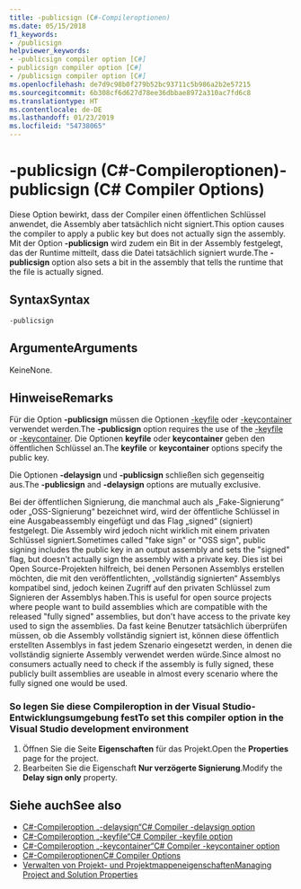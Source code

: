 ```yaml
---
title: -publicsign (C#-Compileroptionen)
ms.date: 05/15/2018
f1_keywords:
- /publicsign
helpviewer_keywords:
- -publicsign compiler option [C#]
- publicsign compiler option [C#]
- /publicsign compiler option [C#]
ms.openlocfilehash: de7d9c98b0f279b52bc93711c5b986a2b2e57215
ms.sourcegitcommit: 6b308cf6d627d78ee36dbbae8972a310ac7fd6c8
ms.translationtype: HT
ms.contentlocale: de-DE
ms.lasthandoff: 01/23/2019
ms.locfileid: "54738065"
---
```

# <a name="-publicsign-c-compiler-options"></a><span data-ttu-id="5bee5-102">-publicsign (C#-Compileroptionen)</span><span class="sxs-lookup"><span data-stu-id="5bee5-102">-publicsign (C# Compiler Options)</span></span>

<span data-ttu-id="5bee5-103">Diese Option bewirkt, dass der Compiler einen öffentlichen Schlüssel anwendet, die Assembly aber tatsächlich nicht signiert.</span><span class="sxs-lookup"><span data-stu-id="5bee5-103">This option causes the compiler to apply a public key but does not actually sign the assembly.</span></span> <span data-ttu-id="5bee5-104">Mit der Option **-publicsign** wird zudem ein Bit in der Assembly festgelegt, das der Runtime mitteilt, dass die Datei tatsächlich signiert wurde.</span><span class="sxs-lookup"><span data-stu-id="5bee5-104">The **-publicsign** option also sets a bit in the assembly that tells the runtime that the file is actually signed.</span></span>

## <a name="syntax"></a><span data-ttu-id="5bee5-105">Syntax</span><span class="sxs-lookup"><span data-stu-id="5bee5-105">Syntax</span></span>

```console
-publicsign
```

## <a name="arguments"></a><span data-ttu-id="5bee5-106">Argumente</span><span class="sxs-lookup"><span data-stu-id="5bee5-106">Arguments</span></span>

<span data-ttu-id="5bee5-107">Keine</span><span class="sxs-lookup"><span data-stu-id="5bee5-107">None.</span></span>

## <a name="remarks"></a><span data-ttu-id="5bee5-108">Hinweise</span><span class="sxs-lookup"><span data-stu-id="5bee5-108">Remarks</span></span>

<span data-ttu-id="5bee5-109">Für die Option **-publicsign** müssen die Optionen [-keyfile](keyfile-compiler-option.md) oder [-keycontainer](keycontainer-compiler-option.md) verwendet werden.</span><span class="sxs-lookup"><span data-stu-id="5bee5-109">The **-publicsign** option requires the use of the [-keyfile](keyfile-compiler-option.md) or [-keycontainer](keycontainer-compiler-option.md).</span></span> <span data-ttu-id="5bee5-110">Die Optionen **keyfile** oder **keycontainer** geben den öffentlichen Schlüssel an.</span><span class="sxs-lookup"><span data-stu-id="5bee5-110">The **keyfile** or **keycontainer** options specify the public key.</span></span>

<span data-ttu-id="5bee5-111">Die Optionen **-delaysign** und **-publicsign** schließen sich gegenseitig aus.</span><span class="sxs-lookup"><span data-stu-id="5bee5-111">The **-publicsign** and **-delaysign** options are mutually exclusive.</span></span>

<span data-ttu-id="5bee5-112">Bei der öffentlichen Signierung, die manchmal auch als „Fake-Signierung“ oder „OSS-Signierung“ bezeichnet wird, wird der öffentliche Schlüssel in eine Ausgabeassembly eingefügt und das Flag „signed“ (signiert) festgelegt. Die Assembly wird jedoch nicht wirklich mit einem privaten Schlüssel signiert.</span><span class="sxs-lookup"><span data-stu-id="5bee5-112">Sometimes called "fake sign" or "OSS sign", public signing includes the public key in an output assembly and sets the "signed" flag, but doesn't actually sign the assembly with a private key.</span></span> <span data-ttu-id="5bee5-113">Dies ist bei Open Source-Projekten hilfreich, bei denen Personen Assemblys erstellen möchten, die mit den veröffentlichten, „vollständig signierten“ Assemblys kompatibel sind, jedoch keinen Zugriff auf den privaten Schlüssel zum Signieren der Assemblys haben.</span><span class="sxs-lookup"><span data-stu-id="5bee5-113">This is useful for open source projects where people want to build assemblies which are compatible with the released "fully signed" assemblies, but don't have access to the private key used to sign the assemblies.</span></span> <span data-ttu-id="5bee5-114">Da fast keine Benutzer tatsächlich überprüfen müssen, ob die Assembly vollständig signiert ist, können diese öffentlich erstellten Assemblys in fast jedem Szenario eingesetzt werden, in denen die vollständig signierte Assembly verwendet werden würde.</span><span class="sxs-lookup"><span data-stu-id="5bee5-114">Since almost no consumers actually need to check if the assembly is fully signed, these publicly built assemblies are useable in almost every scenario where the fully signed one would be used.</span></span>

### <a name="to-set-this-compiler-option-in-the-visual-studio-development-environment"></a><span data-ttu-id="5bee5-115">So legen Sie diese Compileroption in der Visual Studio-Entwicklungsumgebung fest</span><span class="sxs-lookup"><span data-stu-id="5bee5-115">To set this compiler option in the Visual Studio development environment</span></span>

1. <span data-ttu-id="5bee5-116">Öffnen Sie die Seite **Eigenschaften** für das Projekt.</span><span class="sxs-lookup"><span data-stu-id="5bee5-116">Open the **Properties** page for the project.</span></span>
1. <span data-ttu-id="5bee5-117">Bearbeiten Sie die Eigenschaft **Nur verzögerte Signierung**.</span><span class="sxs-lookup"><span data-stu-id="5bee5-117">Modify the **Delay sign only** property.</span></span>

## <a name="see-also"></a><span data-ttu-id="5bee5-118">Siehe auch</span><span class="sxs-lookup"><span data-stu-id="5bee5-118">See also</span></span>

- [<span data-ttu-id="5bee5-119">C#-Compileroption „-delaysign“</span><span class="sxs-lookup"><span data-stu-id="5bee5-119">C# Compiler -delaysign option</span></span>](delaysign-compiler-option.md)
- [<span data-ttu-id="5bee5-120">C#-Compileroption „-keyfile“</span><span class="sxs-lookup"><span data-stu-id="5bee5-120">C# Compiler -keyfile option</span></span>](keyfile-compiler-option.md)
- [<span data-ttu-id="5bee5-121">C#-Compileroption „-keycontainer“</span><span class="sxs-lookup"><span data-stu-id="5bee5-121">C# Compiler -keycontainer option</span></span>](keycontainer-compiler-option.md)
- [<span data-ttu-id="5bee5-122">C#-Compileroptionen</span><span class="sxs-lookup"><span data-stu-id="5bee5-122">C# Compiler Options</span></span>](index.md)
- [<span data-ttu-id="5bee5-123">Verwalten von Projekt- und Projektmappeneigenschaften</span><span class="sxs-lookup"><span data-stu-id="5bee5-123">Managing Project and Solution Properties</span></span>](/visualstudio/ide/managing-project-and-solution-properties)
